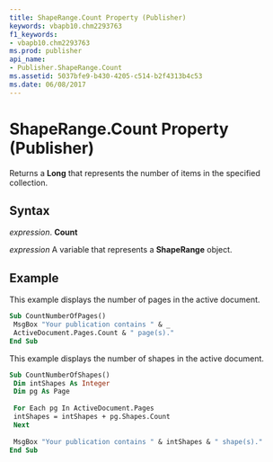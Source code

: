 ```yaml
---
title: ShapeRange.Count Property (Publisher)
keywords: vbapb10.chm2293763
f1_keywords:
- vbapb10.chm2293763
ms.prod: publisher
api_name:
- Publisher.ShapeRange.Count
ms.assetid: 5037bfe9-b430-4205-c514-b2f4313b4c53
ms.date: 06/08/2017
---
```



# ShapeRange.Count Property (Publisher)

Returns a  **Long** that represents the number of items in the specified collection.


## Syntax

 _expression_. **Count**

 _expression_ A variable that represents a  **ShapeRange** object.


## Example

This example displays the number of pages in the active document.


```vb
Sub CountNumberOfPages() 
 MsgBox "Your publication contains " & _ 
 ActiveDocument.Pages.Count & " page(s)." 
End Sub
```

This example displays the number of shapes in the active document.




```vb
Sub CountNumberOfShapes() 
 Dim intShapes As Integer 
 Dim pg As Page 
 
 For Each pg In ActiveDocument.Pages 
 intShapes = intShapes + pg.Shapes.Count 
 Next 
 
 MsgBox "Your publication contains " & intShapes & " shape(s)." 
End Sub
```


